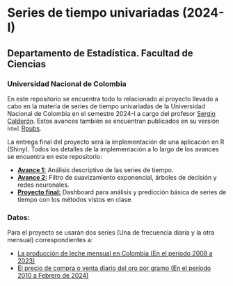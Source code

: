 # Series de tiempo univariadas (2024-I)

## Departamento de Estadística. Facultad de Ciencias

### Universidad Nacional de Colombia

En este repositorio se encuentra todo lo relacionado al proyecto llevado a cabo en la materia de series de tiempo univariadas de la Universidad Nacional de Colombia 
en el semestre 2024-I a cargo del profesor [Sergio Calderón](sacalderonv@unal.edu.co). Estos avances también se encuentran publicados en su versión ```html``` [Rpubs](https://rpubs.com/Mendivenson).

La entrega final del proyecto será la implementación de una aplicación en R (Shiny). Todos los detalles de la implementación a lo largo de los avances se encuentra
en este repositorio:

- [**Avance 1:**](https://rpubs.com/Mendivenson/Avance1_STdU) Análisis descriptivo de las series de tiempo.
- [**Avance 2:**](https://github.com/Mendivenson/Series-de-tiempo/blob/main/Avance%202/Avance%202.ipynb) Filtro de suavizamiento exponencial, árboles de decisión y redes neuronales.
- [**Proyecto final:**](https://y688a9-michel0mendivenson-barragan0zabala.shinyapps.io/TimeSeriesDashboard/) Dashboard para análisis y predicción básica de series de tiempo con los métodos vistos en clase.

### Datos:

Para el proyecto se usarán dos series (Una de frecuencia diaria y la otra mensual) correspondientes a:

- [La producción de leche mensual en Colombia (En el período 2008 a 2023)](http://uspleche.minagricultura.gov.co/documentos.html)
- [El precio de compra o venta diario del oro por gramo (En el período 2010 a Febrero de 2024)](https://www.banrep.gov.co/es/estadisticas/precios-del-dia-para-el-gramo-oro-plata-y-platino)
